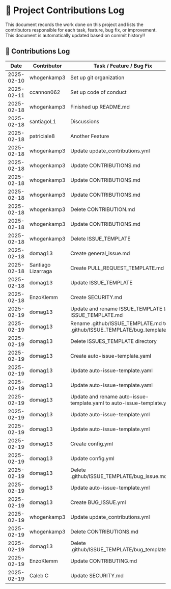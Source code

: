 # 📜 Project Contributions Log  

This document records the work done on this project and lists the contributors responsible for each task, feature, bug fix, or improvement.  
This document is automatically updated based on commit history!!

## 📌 Contributions Log  

| Date       | Contributor | Task / Feature / Bug Fix | Reference (Commit Hash) |
|------------|------------|-------------------------|-------------------------|
| 2025-02-10 | whogenkamp3 | Set up git organization  | 89efdea8918a7dfdd4ca602a0dd89fb902d0e99c |
| 2025-02-11 | ccannon062  | Set up code of conduct   | e37a0adc391740340c07484416ed55eaa823c85c |
| 2025-02-18 | whogenkamp3 | Finished up README.md    | ba741199b962d3f474c609584e826229c0906c18 |
| 2025-02-18 | santiagoL1  | Discussions              | 24f3609fb5d2b830eb8c4d2f2cd37eca7c480954 |
| 2025-02-18 | patriciale8 | Another Feature          | 530a94a6a07b1d5e1a7a766e38651e26d81cda64 |
| 2025-02-18 | whogenkamp3 | Update update_contributions.yml | bcf72d0d8e02f2fbb6138c8a06d39199c0ea1383 |
| 2025-02-18 | whogenkamp3 | Update CONTRIBUTIONS.md | 2ae831dd33c3e721d01a25cdfb0ae711d3897474 |
| 2025-02-18 | whogenkamp3 | Update CONTRIBUTIONS.md | fe2b090c9d7dfe80a65f0e2810a4bfdcda3d93db |
| 2025-02-18 | whogenkamp3 | Update CONTRIBUTIONS.md | 9745944178f73f793c1dd61f39fab9d6e15ac766 |
| 2025-02-18 | whogenkamp3 | Delete CONTRIBUTION.md | 3e49f340568edf92e9e60087e1ac1da9ea560818 |
| 2025-02-18 | whogenkamp3 | Update CONTRIBUTIONS.md | e9d6906774090154f6cd1107da0e6deec2c277e3 |
| 2025-02-18 | whogenkamp3 | Delete ISSUE_TEMPLATE | 28c9c5e0f6483da383edc4f75b91d66b61bd6aad |
| 2025-02-18 | domag13 | Create general_issue.md | d40171e8fd44c4349ab63804e39181ffaac656b1 |
| 2025-02-18 | Santiago Lizarraga | Create PULL_REQUEST_TEMPLATE.md | 934a75e5a7d3d5e8f654aaa03a2a86650b1f9b78 |
| 2025-02-18 | domag13 | Update ISSUE_TEMPLATE | 4ccf9ed108213e4e563351f3acb620f497433e23 |
| 2025-02-18 | EnzoKlemm | Create SECURITY.md | 8d50667c0b449555f57255d67b0392d80b8c30ed |
| 2025-02-19 | domag13 | Update and rename ISSUE_TEMPLATE to ISSUE_TEMPLATE.md | 761fb6d45ea5f7550c955fb0e0b95cd28943c5ff |
| 2025-02-19 | domag13 | Rename .github/ISSUE_TEMPLATE.md to .github/ISSUE_TEMPLATE/bug_template.md | 2c42b6a7a9810c994161cabe387f94323c2d49a6 |
| 2025-02-19 | domag13 | Delete ISSUES_TEMPLATE directory | d9ba6f2ed3a1d1cc6be0dcd23f35bd6a5cd2c4c7 |
| 2025-02-19 | domag13 | Create auto-issue-template.yaml | 93509de8aa3b93b0897f39fded68c5c541901d04 |
| 2025-02-19 | domag13 | Update auto-issue-template.yaml | 0829c8452f5ad908185f70ec45b20fc671122520 |
| 2025-02-19 | domag13 | Update auto-issue-template.yaml | e208e8ca7c4cd08c58e9fe9587dc7f8fdf1d453a |
| 2025-02-19 | domag13 | Update and rename auto-issue-template.yaml to auto-issue-template.yml | c4093b811831c3117186be33eb260b1ab6351efd |
| 2025-02-19 | domag13 | Update auto-issue-template.yml | 3a76f31cd034eece8016d461559d324aaf6de566 |
| 2025-02-19 | domag13 | Update auto-issue-template.yml | 27c3ff50f29ab2f5a4f8cb61a3c6ac6269c9293c |
| 2025-02-19 | domag13 | Create config.yml | 1d4e50fb07f3efe94609b75814bc2acbe7e4eaf8 |
| 2025-02-19 | domag13 | Update config.yml | 7e38195b8f7ad6b0f14484ffe16a3c17b5c1c9ca |
| 2025-02-19 | domag13 | Delete .github/ISSUE_TEMPLATE/bug_issue.md | f1431caaf36bf524b9de438c2623409de9efd6f4 |
| 2025-02-19 | domag13 | Update auto-issue-template.yml | 6f8d6655ffd94f00d492fefbe0bb7d3e281a4a59 |
| 2025-02-19 | domag13 | Create BUG_ISSUE.yml | 8d80a043231aa4639ca53bf44a2cf51ed74498a7 |
| 2025-02-19 | whogenkamp3 | Update update_contributions.yml | 81ac8994f20f671de4e5535aa3bdbbf90cbce1eb |
| 2025-02-19 | whogenkamp3 | Delete CONTRIBUTIONS.md | 932406eb27e7343f1bc4c0f0057ebcf61128af63 |
| 2025-02-19 | domag13 | Delete .github/ISSUE_TEMPLATE/bug_template.md | 1db3e9ecb98e8858550450ccdebcc547a46fb70e |
| 2025-02-19 | EnzoKlemm | Update CONTRIBUTING.md | 683f3a4306f211d5dacb75099d11048dba2e96be |
| 2025-02-19 | Caleb C | Update SECURITY.md | 8e41541757e5b42e1123f9602c38e60ad3fb0e32 |
